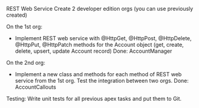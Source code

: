 REST Web Service
Create 2 developer edition orgs (you can use previously created)

On the 1st org:
- Implement REST web service with @HttpGet, @HttpPost, @HttpDelete, @HttpPut, @HttpPatch methods for the Account object (get, create, delete, upsert, update Account record)
Done: AccountManager

On the 2nd org:
- Implement a new class and methods for each method of REST web service from the 1st org. Test the integration between two orgs.
Done: AccountCallouts

Testing:
Write unit tests for all previous apex tasks and put them to Git.
